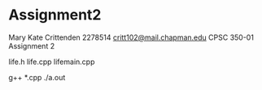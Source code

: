 # Assignment2
Mary Kate Crittenden
2278514
critt102@mail.chapman.edu
CPSC 350-01
Assignment 2

life.h
life.cpp
lifemain.cpp

g++ *.cpp
./a.out
